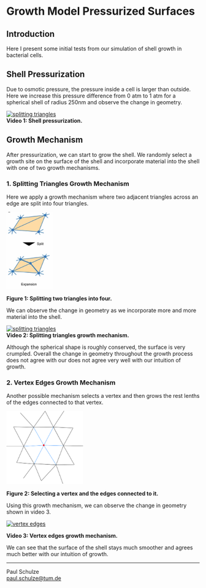 # Growth Model Pressurized Surfaces

## Introduction

Here I present some initial tests from our simulation of shell growth in bacterial cells.

## Shell Pressurization

Due to osmotic pressure, the pressure inside a cell is larger than outside. Here we increase this pressure difference from 0 atm to 1 atm for a spherical shell of radius 250nm and observe the change in geometry.  

[![splitting triangles](https://img.youtube.com/vi/Df_-EIv69zU/0.jpg)](https://www.youtube.com/watch?v=Df_-EIv69zU)  
**Video 1: Shell pressurization.**


## Growth Mechanism

After pressurization, we can start to grow the shell. We randomly select a growth site on the surface of the shell and incorporate material into the shell with one of two growth mechanisms.

### 1. Splitting Triangles Growth Mechanism

Here we apply a growth mechanism where two adjacent triangles across an edge are split into four triangles.

<img alt="splitting triangles" src="https://github.com/schulze-paul/growth-model-pages/blob/gh-pages/SplitTriangles.png?raw=true" height=200>  

**Figure 1: Splitting two triangles into four.**


We can observe the change in geometry as we incorporate more and more material into the shell.

[![splitting triangles](https://img.youtube.com/vi/pgXKSrMsRYM/0.jpg)](https://www.youtube.com/watch?v=pgXKSrMsRYM)  
**Video 2: Splitting triangles growth mechanism.** 

Although the spherical shape is roughly conserved, the surface is very crumpled. Overall the change in geometry throughout the growth process does not agree with our does not agree very well with our intuition of growth.


### 2. Vertex Edges Growth Mechanism 

Another possible mechanism selects a vertex and then grows the rest lenths of the edges connected to that vertex.

<img alt="splitting triangles" src="https://github.com/schulze-paul/growth-model-pages/blob/gh-pages/grow_vertex_bonds.png?raw=true" width=200>  

**Figure 2: Selecting a vertex and the edges connected to it.**

Using this growth mechanism, we can observe the change in geometry shown in video 3.

[![vertex edges](https://img.youtube.com/vi/lT4XqQmDMcY/0.jpg)](https://www.youtube.com/watch?v=lT4XqQmDMcY)  

**Video 3: Vertex edges growth mechanism.** 

We can see that the surface of the shell stays much smoother and agrees much better with our intuition of growth.

---
Paul Schulze  
paul.schulze@tum.de
